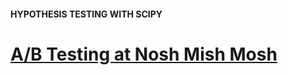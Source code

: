 #### HYPOTHESIS TESTING WITH SCIPY
# <a href="https://www.codecademy.com/paths/analyze-data-with-python/tracks/ida-7-hypothesis-testing-scipy/modules/ida-7-2-sample-size-determination/projects/nosh-mish-mosh" target="_blank">A/B Testing at Nosh Mish Mosh</a>
